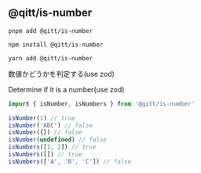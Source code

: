 ## @qitt/is-number

```shell
pnpm add @qitt/is-number
```

```shell
npm install @qitt/is-number
```

```shell
yarn add @qitt/is-number
```

数値かどうかを判定する(use zod)

Determine if it is a number(use zod)

```js
import { isNumber, isNumbers } from '@qitt/is-number'

isNumber(1) // true
isNumber('ABC') // false
isNumber({}) // false
isNumber(undefined) // false
isNumbers([1, 2]) // true
isNumbers([]) // true
isNumbers(['A', 'B', 'C']) // false
```
